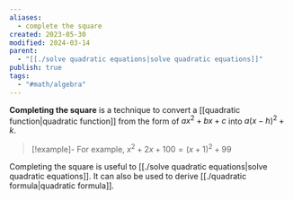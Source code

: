 ```yaml
---
aliases:
  - complete the square
created: 2023-05-30
modified: 2024-03-14
parent:
  - "[[./solve quadratic equations|solve quadratic equations]]"
publish: true
tags:
  - "#math/algebra"
---
```

**Completing the square** is a technique to convert a [[quadratic function|quadratic function]] from the form of $ax^2 + bx + c$ into $a(x - h)^2 + k$.

> [!example]-
> For example, $x^2 + 2x + 100 = (x + 1)^2 + 99$

Completing the square is useful to [[./solve quadratic equations|solve quadratic equations]]. It can also be used to derive [[./quadratic formula|quadratic formula]].